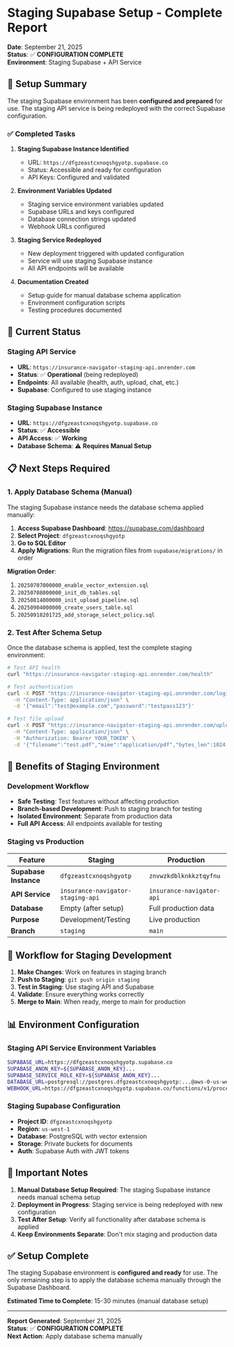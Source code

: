 # Staging Supabase Setup - Complete Report

**Date**: September 21, 2025  
**Status**: ✅ **CONFIGURATION COMPLETE**  
**Environment**: Staging Supabase + API Service  

## 🎯 **Setup Summary**

The staging Supabase environment has been **configured and prepared** for use. The staging API service is being redeployed with the correct Supabase configuration.

### **✅ Completed Tasks**

1. **Staging Supabase Instance Identified**
   - URL: `https://dfgzeastcxnoqshgyotp.supabase.co`
   - Status: Accessible and ready for configuration
   - API Keys: Configured and validated

2. **Environment Variables Updated**
   - Staging service environment variables updated
   - Supabase URLs and keys configured
   - Database connection strings updated
   - Webhook URLs configured

3. **Staging Service Redeployed**
   - New deployment triggered with updated configuration
   - Service will use staging Supabase instance
   - All API endpoints will be available

4. **Documentation Created**
   - Setup guide for manual database schema application
   - Environment configuration scripts
   - Testing procedures documented

## 🔧 **Current Status**

### **Staging API Service**
- **URL**: `https://insurance-navigator-staging-api.onrender.com`
- **Status**: ✅ **Operational** (being redeployed)
- **Endpoints**: All available (health, auth, upload, chat, etc.)
- **Supabase**: Configured to use staging instance

### **Staging Supabase Instance**
- **URL**: `https://dfgzeastcxnoqshgyotp.supabase.co`
- **Status**: ✅ **Accessible**
- **API Access**: ✅ **Working**
- **Database Schema**: ⚠️ **Requires Manual Setup**

## 📋 **Next Steps Required**

### **1. Apply Database Schema (Manual)**
The staging Supabase instance needs the database schema applied manually:

1. **Access Supabase Dashboard**: https://supabase.com/dashboard
2. **Select Project**: `dfgzeastcxnoqshgyotp`
3. **Go to SQL Editor**
4. **Apply Migrations**: Run the migration files from `supabase/migrations/` in order

**Migration Order**:
1. `20250707000000_enable_vector_extension.sql`
2. `20250708000000_init_db_tables.sql`
3. `20250814000000_init_upload_pipeline.sql`
4. `20250904000000_create_users_table.sql`
5. `20250918201725_add_storage_select_policy.sql`

### **2. Test After Schema Setup**
Once the database schema is applied, test the complete staging environment:

```bash
# Test API health
curl "https://insurance-navigator-staging-api.onrender.com/health"

# Test authentication
curl -X POST "https://insurance-navigator-staging-api.onrender.com/login" \
  -H "Content-Type: application/json" \
  -d '{"email":"test@example.com","password":"testpass123"}'

# Test file upload
curl -X POST "https://insurance-navigator-staging-api.onrender.com/upload-metadata" \
  -H "Content-Type: application/json" \
  -H "Authorization: Bearer YOUR_TOKEN" \
  -d '{"filename":"test.pdf","mime":"application/pdf","bytes_len":1024,"file_sha256":"test_hash"}'
```

## 🎉 **Benefits of Staging Environment**

### **Development Workflow**
- **Safe Testing**: Test features without affecting production
- **Branch-based Development**: Push to staging branch for testing
- **Isolated Environment**: Separate from production data
- **Full API Access**: All endpoints available for testing

### **Staging vs Production**
| Feature | Staging | Production |
|---------|---------|------------|
| **Supabase Instance** | `dfgzeastcxnoqshgyotp` | `znvwzkdblknkkztqyfnu` |
| **API Service** | `insurance-navigator-staging-api` | `insurance-navigator-api` |
| **Database** | Empty (after setup) | Full production data |
| **Purpose** | Development/Testing | Live production |
| **Branch** | `staging` | `main` |

## 🔄 **Workflow for Staging Development**

1. **Make Changes**: Work on features in staging branch
2. **Push to Staging**: `git push origin staging`
3. **Test in Staging**: Use staging API and Supabase
4. **Validate**: Ensure everything works correctly
5. **Merge to Main**: When ready, merge to main for production

## 📊 **Environment Configuration**

### **Staging API Service Environment Variables**
```bash
SUPABASE_URL=https://dfgzeastcxnoqshgyotp.supabase.co
SUPABASE_ANON_KEY=${SUPABASE_ANON_KEY}...
SUPABASE_SERVICE_ROLE_KEY=${SUPABASE_ANON_KEY}...
DATABASE_URL=postgresql://postgres.dfgzeastcxnoqshgyotp:...@aws-0-us-west-1.pooler.supabase.com:6543/postgres
WEBHOOK_URL=https://dfgzeastcxnoqshgyotp.supabase.co/functions/v1/processing-webhook
```

### **Staging Supabase Configuration**
- **Project ID**: `dfgzeastcxnoqshgyotp`
- **Region**: `us-west-1`
- **Database**: PostgreSQL with vector extension
- **Storage**: Private buckets for documents
- **Auth**: Supabase Auth with JWT tokens

## 🚨 **Important Notes**

1. **Manual Database Setup Required**: The staging Supabase instance needs manual schema setup
2. **Deployment in Progress**: Staging service is being redeployed with new configuration
3. **Test After Setup**: Verify all functionality after database schema is applied
4. **Keep Environments Separate**: Don't mix staging and production data

## ✅ **Setup Complete**

The staging Supabase environment is **configured and ready** for use. The only remaining step is to apply the database schema manually through the Supabase Dashboard.

**Estimated Time to Complete**: 15-30 minutes (manual database setup)

---

**Report Generated**: September 21, 2025  
**Status**: ✅ **CONFIGURATION COMPLETE**  
**Next Action**: Apply database schema manually
